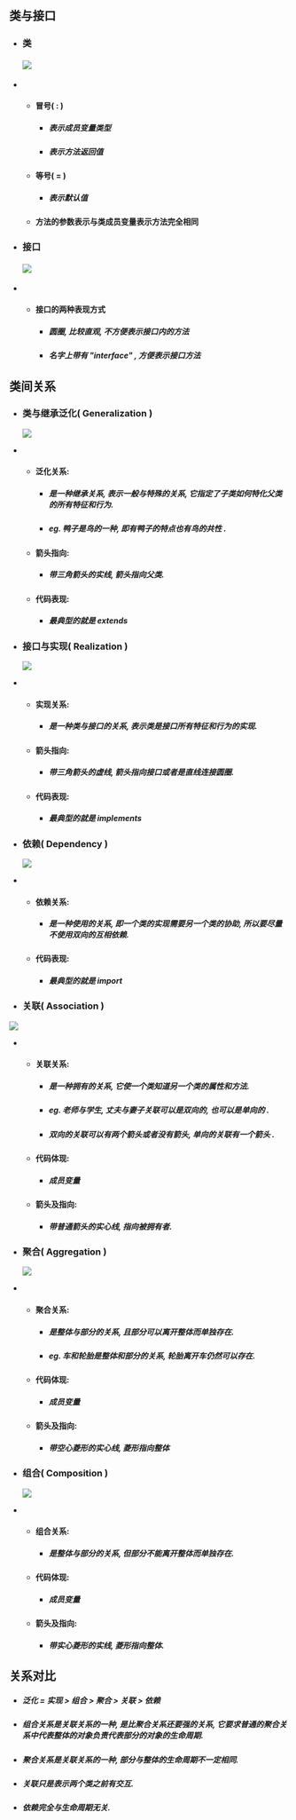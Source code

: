 ## 类与接口

* ### 类

  #### ![](/assets/类.png)
* * #### 冒号\( : \)

    * ##### 表示成员变量类型
    * ##### 表示方法返回值
  * #### 等号\( = \)

    * ##### 表示默认值
  * #### 方法的参数表示与类成员变量表示方法完全相同
* ### 接口

  #### ![](/assets/接口.png)
* * #### 接口的两种表现方式

    * ##### 圆圈, 比较直观, 不方便表示接口内的方法
    * ##### 名字上带有 "interface" , 方便表示接口方法

## 类间关系

* ### 类与继承泛化\( Generalization \)

  ![](/assets/类与继承泛化.png)

* * #### 泛化关系:

    * ##### 是一种继承关系, 表示一般与特殊的关系, 它指定了子类如何特化父类的所有特征和行为.
    * ##### eg. 鸭子是鸟的一种, 即有鸭子的特点也有鸟的共性 .
  * #### 箭头指向:

    * ##### 带三角箭头的实线, 箭头指向父类.
  * #### 代码表现:

    * ##### 最典型的就是 extends
* ### 接口与实现\( Realization \)

  ![](/assets/接口与实现.png)

* * #### 实现关系:

    * ##### 是一种类与接口的关系, 表示类是接口所有特征和行为的实现.
  * #### 箭头指向:

    * ##### 带三角箭头的虚线, 箭头指向接口或者是直线连接圆圈.
  * #### 代码表现:

    * ##### 最典型的就是 implements
* ### 依赖\( Dependency \)

  ![](/assets/依赖.png)

* * #### 依赖关系:

    * ##### 是一种使用的关系, 即一个类的实现需要另一个类的协助, 所以要尽量不使用双向的互相依赖.
  * #### 代码表现:

    * ##### 最典型的就是 import
* ### 关联\( Association \)

![](/assets/关联.png)

* * #### 关联关系:

    * ##### 是一种拥有的关系, 它使一个类知道另一个类的属性和方法.
    * ##### eg. 老师与学生, 丈夫与妻子关联可以是双向的, 也可以是单向的 .
    * ##### 双向的关联可以有两个箭头或者没有箭头, 单向的关联有一个箭头 .
  * #### 代码体现:

    * ##### 成员变量
  * #### 箭头及指向:

    * ##### 带普通箭头的实心线, 指向被拥有者.
* ### 聚合\( Aggregation \)

  ![](/assets/聚合.png)

* * #### 聚合关系:

    * ##### 是整体与部分的关系, 且部分可以离开整体而单独存在.
    * ##### eg. 车和轮胎是整体和部分的关系, 轮胎离开车仍然可以存在.
  * #### 代码体现:

    * ##### 成员变量
  * #### 箭头及指向:

    * ##### 带空心菱形的实心线, 菱形指向整体
* ### 组合\( Composition \)

  ![](/assets/组合.png)

* * #### 组合关系:

    * ##### 是整体与部分的关系, 但部分不能离开整体而单独存在.
  * #### 代码体现:

    * ##### 成员变量
  * #### 箭头及指向:

    * ##### 带实心菱形的实线, 菱形指向整体.

## 关系对比

* ##### 泛化 = 实现 &gt; 组合 &gt; 聚合 &gt; 关联 &gt; 依赖
* ##### 组合关系是关联关系的一种, 是比聚合关系还要强的关系, 它要求普通的聚合关系中代表整体的对象负责代表部分的对象的生命周期.
* ##### 聚合关系是关联关系的一种, 部分与整体的生命周期不一定相同.
* ##### 关联只是表示两个类之前有交互.
* ##### 依赖完全与生命周期无关.





